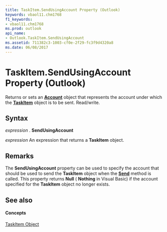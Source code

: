 ```yaml
---
title: TaskItem.SendUsingAccount Property (Outlook)
keywords: vbaol11.chm1768
f1_keywords:
- vbaol11.chm1768
ms.prod: outlook
api_name:
- Outlook.TaskItem.SendUsingAccount
ms.assetid: 711382c3-1003-cf0e-2f29-fc3f9d4320a8
ms.date: 06/08/2017
---
```



# TaskItem.SendUsingAccount Property (Outlook)

Returns or sets an **[Account](account-object-outlook.md)** object that represents the account under which the **[TaskItem](taskitem-object-outlook.md)** object is to be sent. Read/write.


## Syntax

 _expression_ . **SendUsingAccount**

 _expression_ An expression that returns a **TaskItem** object.


## Remarks

The **SendUsingAccount** property can be used to specify the account that should be used to send the **TaskItem** object when the **[Send](taskitem-send-method-outlook.md)** method is called. This property returns **Null** ( **Nothing** in Visual Basic) if the account specified for the **TaskItem** object no longer exists.


## See also


#### Concepts


[TaskItem Object](taskitem-object-outlook.md)

